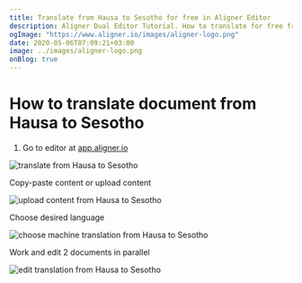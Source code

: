 ```yaml
---
title: Translate from Hausa to Sesotho for free in Aligner Editor
description: Aligner Dual Editor Tutorial. How to translate for free from Hausa to Sesotho. Aligner is multilingual document management platform. 
ogImage: "https://www.aligner.io/images/aligner-logo.png"
date: 2020-05-06T07:09:21+03:00
image: ../images/aligner-logo.png
onBlog: true
---
```


# How to translate document from Hausa to Sesotho

1. Go to editor at [app.aligner.io](https://app.aligner.io "Aligner App web page")

![translate from Hausa to Sesotho](../aligner-blank-editor.png "translate from Hausa to Sesotho")

Copy-paste content or upload content

![upload content from Hausa to Sesotho](../aligner-uploaded-document.png "upload content from Hausa to Sesotho")

Choose desired language

![choose machine translation from Hausa to Sesotho](../aligner-language-dropdown.png "choose machine translation from Hausa to Sesotho")

Work and edit 2 documents in parallel

![edit translation from Hausa to Sesotho](../aligner-double-sitded-editor.png "edit translation from Hausa to Sesotho")

